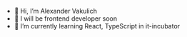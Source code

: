 - 👋 Hi, I’m Alexander Vakulich
- 👀 I will be frontend developer soon
- 🌱 I’m currently learning React, TypeScript in it-incubator
